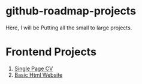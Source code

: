 # github-roadmap-projects
Here, I will be Putting all the small to large projects.


# Frontend Projects
1) [Single Page CV](https://roadmap.sh/projects/single-page-cv)
2) [Basic Html Website](https://roadmap.sh/projects/basic-html-website)